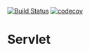 [![Build Status](https://travis-ci.org/IvanPJF/job4j_dreamjob.svg?branch=master)](https://travis-ci.org/IvanPJF/job4j_dreamjob)
[![codecov](https://codecov.io/gh/IvanPJF/job4j_dreamjob/branch/master/graph/badge.svg)](https://codecov.io/gh/IvanPJF/job4j_dreamjob)
# Servlet